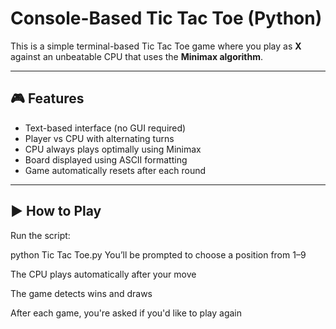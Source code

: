 # Console-Based Tic Tac Toe (Python)

This is a simple terminal-based Tic Tac Toe game where you play as **X** against an unbeatable CPU that uses the **Minimax algorithm**.

---

## 🎮 Features

- Text-based interface (no GUI required)
- Player vs CPU with alternating turns
- CPU always plays optimally using Minimax
- Board displayed using ASCII formatting
- Game automatically resets after each round

---

## ▶️ How to Play

Run the script:

python Tic Tac Toe.py
You’ll be prompted to choose a position from 1–9

The CPU plays automatically after your move

The game detects wins and draws

After each game, you're asked if you'd like to play again
